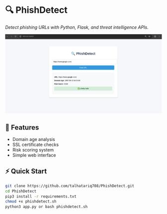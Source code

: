# 🔍 PhishDetect  
*Detect phishing URLs with Python, Flask, and threat intelligence APIs.*

![Demo Screenshot](/Project.png)

## 🚀 Features
- Domain age analysis
- SSL certificate checks
- Risk scoring system
- Simple web interface

## ⚡ Quick Start
```bash
git clone https://github.com/talhatariq708/PhishDetect.git
cd PhishDetect
pip3 install -r requirements.txt
chmod +x phishdetect.sh
python3 app.py or bash phishdetect.sh

